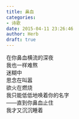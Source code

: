 ```yaml
---  
title: 鼻血  
categories:  
- 诗歌  
date: 2015-04-11 23:26:46  
author: Herb  
draft: true
---  
```

在你鼻血横流的深夜  
我也一样难熬  
迷糊中  
思念在叫嚣  
欲火在燃烧  
我只能低低地唤着你的名字  
——直到你鼻血止住  
我才又沉沉睡着